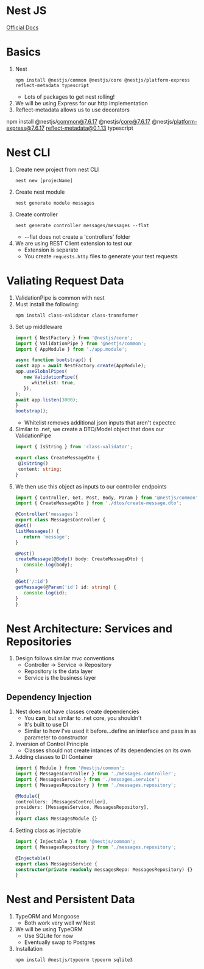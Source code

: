 # Nest JS

[Official Docs](https://docs.nestjs.com/)

# Basics

1. Nest
   ```
   npm install @nestjs/common @nestjs/core @nestjs/platform-express reflect-metadata typescript
   ```
   - Lots of packages to get nest rolling!
1. We will be using Express for our http implementation
1. Reflect-metadata allows us to use decorators

npm install @nestjs/common@7.6.17 @nestjs/core@7.6.17 @nestjs/platform-express@7.6.17 reflect-metadata@0.1.13 typescript

# Nest CLI

1. Create new project from nest CLI
   ```
   nest new [projecName]
   ```
1. Create nest module
   ```
   nest generate module messages
   ```
1. Create controller
   ```
   nest generate controller messages/messages --flat
   ```
   - --flat does not create a 'controllers' folder
1. We are using REST Client extension to test our
   - Extension is separate
   - You create `requests.http` files to generate your test requests

# Valiating Request Data

1. ValidationPipe is common with nest
1. Must install the following:
   ```
   npm install class-validator class-transformer
   ```
1. Set up middleware
   ```ts
   import { NestFactory } from '@nestjs/core';
   import { ValidationPipe } from '@nestjs/common';
   import { AppModule } from './app.module';

   async function bootstrap() {
   const app = await NestFactory.create(AppModule);
   app.useGlobalPipes(
      new ValidationPipe({
         whitelist: true,
      }),
   );
   await app.listen(3000);
   }
   bootstrap();
   ```
   - Whitelist removes additional json inputs that aren't expectec
1. Similar to .net, we create a DTO/Model object that does our ValidationPipe
   ```ts
   import { IsString } from 'class-validator';

   export class CreateMessageDto {
   	@IsString()
   	content: string;
   }
   ```
1. We then use this object as inputs to our controller endpoints
   ```ts
   import { Controller, Get, Post, Body, Param } from '@nestjs/common';
   import { CreateMessageDto } from './dtos/create-message.dto';

   @Controller('messages')
   export class MessagesController {
   @Get()
   listMessages() {
      return 'message';
   }

   @Post()
   createMessage(@Body() body: CreateMessageDto) {
      console.log(body);
   }

   @Get('/:id')
   getMessage(@Param('id') id: string) {
      console.log(id);
   }
   }
   ```

# Nest Architecture: Services and Repositories

1. Design follows similar mvc conventions
   - Controller -> Service -> Repository
   - Repository is the data layer
   - Service is the business layer
## Dependency Injection
   
1. Nest does not have classes create dependencies
   - You **can**, but similar to .net core, you shouldn't
   - It's built to use DI
   - Similar to how I've used it before...define an interface and pass in as parameter to constructor
1. Inversion of Control Principle
   - Classes should not create intances of its dependencies on its own
1. Adding classes to DI Container
   ```ts
   import { Module } from '@nestjs/common';
   import { MessagesController } from './messages.controller';
   import { MessagesService } from './messages.service';
   import { MessagesRepository } from './messages.repository';

   @Module({
   controllers: [MessagesController],
   providers: [MessagesService, MessagesRepository],
   })
   export class MessagesModule {}
   ```
1. Setting class as injectable
   ```ts
   import { Injectable } from '@nestjs/common';
   import { MessagesRepository } from './messages.repository';

   @Injectable()
   export class MessagesService {
   constructor(private readonly messagesRepo: MessagesRepository) {}
   }
   ```

# Nest and Persistent Data

1. TypeORM and Mongoose
   - Both work very well w/ Nest
1. We will be using TypeORM
   - Use SQLite for now
   - Eventually swap to Postgres
1. Installation
   ```
   npm install @nestjs/typeorm typeorm sqlite3
   ```